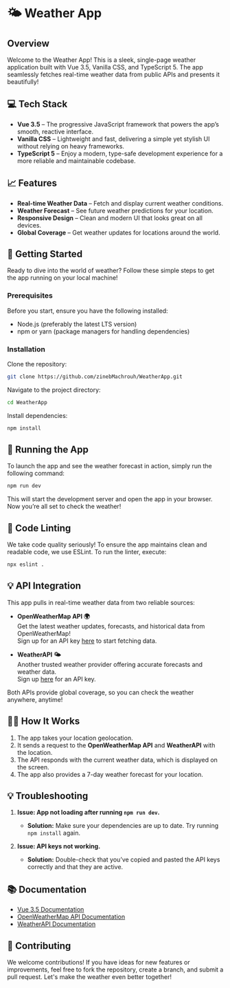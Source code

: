 # 🌤️ Weather App 

## Overview

Welcome to the Weather App! This is a sleek, single-page weather application built with Vue 3.5, Vanilla CSS, and TypeScript 5. The app seamlessly fetches real-time weather data from public APIs and presents it beautifully!

## 💻 Tech Stack

- **Vue 3.5** – The progressive JavaScript framework that powers the app’s smooth, reactive interface.
- **Vanilla CSS** – Lightweight and fast, delivering a simple yet stylish UI without relying on heavy frameworks.
- **TypeScript 5** – Enjoy a modern, type-safe development experience for a more reliable and maintainable codebase.

## 📈 Features

- **Real-time Weather Data** – Fetch and display current weather conditions.
- **Weather Forecast** – See future weather predictions for your location.
- **Responsive Design** – Clean and modern UI that looks great on all devices.
- **Global Coverage** – Get weather updates for locations around the world.

## 🚀 Getting Started

Ready to dive into the world of weather? Follow these simple steps to get the app running on your local machine!

### Prerequisites

Before you start, ensure you have the following installed:

- Node.js (preferably the latest LTS version)
- npm or yarn (package managers for handling dependencies)

### Installation

Clone the repository:

```sh
git clone https://github.com/zinebMachrouh/WeatherApp.git
```

Navigate to the project directory:

```sh
cd WeatherApp
```

Install dependencies:

```sh
npm install
```

## 🚀 Running the App

To launch the app and see the weather forecast in action, simply run the following command:

```sh
npm run dev
```

This will start the development server and open the app in your browser. Now you’re all set to check the weather!

## 🧹 Code Linting

We take code quality seriously! To ensure the app maintains clean and readable code, we use ESLint. To run the linter, execute:

```sh
npx eslint .
```

## 💡 API Integration

This app pulls in real-time weather data from two reliable sources:

- **OpenWeatherMap API 🌍**  
    Get the latest weather updates, forecasts, and historical data from OpenWeatherMap!  
    Sign up for an API key [here](https://openweathermap.org/api) to start fetching data.

- **WeatherAPI 🌤️**  
    Another trusted weather provider offering accurate forecasts and weather data.  
    Sign up [here](https://www.weatherapi.com/) for an API key.

Both APIs provide global coverage, so you can check the weather anywhere, anytime!

## 🧑‍💻 How It Works

1. The app takes your location geolocation.
2. It sends a request to the **OpenWeatherMap API** and **WeatherAPI** with the location.
3. The API responds with the current weather data, which is displayed on the screen.
4. The app also provides a 7-day weather forecast for your location.

## 💡 Troubleshooting

1. **Issue: App not loading after running `npm run dev`.**
     - **Solution:** Make sure your dependencies are up to date. Try running `npm install` again.

2. **Issue: API keys not working.**
     - **Solution:** Double-check that you’ve copied and pasted the API keys correctly and that they are active.

## 📚 Documentation

- [Vue 3.5 Documentation](https://v3.vuejs.org/)
- [OpenWeatherMap API Documentation](https://openweathermap.org/api)
- [WeatherAPI Documentation](https://www.weatherapi.com/docs/)

## 🌟 Contributing

We welcome contributions! If you have ideas for new features or improvements, feel free to fork the repository, create a branch, and submit a pull request. Let's make the weather even better together!
